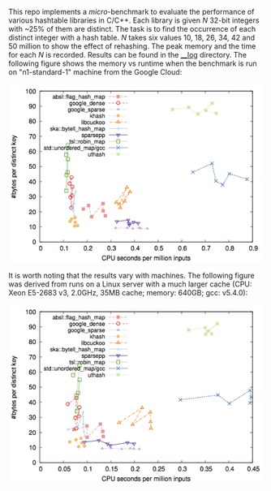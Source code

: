 This repo implements a *micro*-benchmark to evaluate the performance of various
hashtable libraries in C/C++. Each library is given *N* 32-bit integers with
~25% of them are distinct. The task is to find the occurrence of each distinct
integer with a hash table. *N* takes six values 10, 18, 26, 34, 42 and 50
million to show the effect of rehashing. The peak memory and the time for each
*N* is recorded. Results can be found in the [\_\_log](__log) directory. The
following figure shows the memory vs runtime when the benchmark is run on
"n1-standard-1" machine from the Google Cloud:

![](https://raw.githubusercontent.com/attractivechaos/udb2/master/__logs/180929-gcloud-a.png)

It is worth noting that the results vary with machines. The following figure
was derived from runs on a Linux server with a much larger cache (CPU: Xeon
E5-2683 v3, 2.0GHz, 35MB cache; memory: 640GB; gcc: v5.4.0):

![](https://raw.githubusercontent.com/attractivechaos/udb2/master/__logs/180929-server-a.png)
